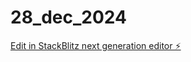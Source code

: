 # 28_dec_2024

[Edit in StackBlitz next generation editor ⚡️](https://stackblitz.com/~/github.com/Antz1999/28_dec_2024)